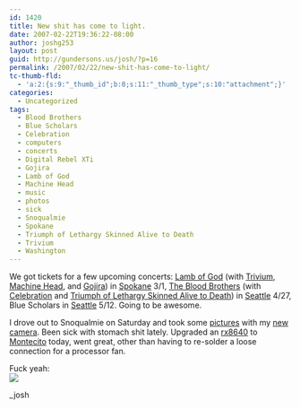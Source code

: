 ```yaml
---
id: 1420
title: New shit has come to light.
date: 2007-02-22T19:36:22-08:00
author: joshg253
layout: post
guid: http://gundersons.us/josh/?p=16
permalink: /2007/02/22/new-shit-has-come-to-light/
tc-thumb-fld:
  - 'a:2:{s:9:"_thumb_id";b:0;s:11:"_thumb_type";s:10:"attachment";}'
categories:
  - Uncategorized
tags:
  - Blood Brothers
  - Blue Scholars
  - Celebration
  - computers
  - concerts
  - Digital Rebel XTi
  - Gojira
  - Lamb of God
  - Machine Head
  - music
  - photos
  - sick
  - Snoqualmie
  - Spokane
  - Triumph of Lethargy Skinned Alive to Death
  - Trivium
  - Washington
---
```

We got tickets for a few upcoming concerts: <a href="https://www.lamb-of-god.com/">Lamb of God</a> (with <a href="https://www.trivium.org/">Trivium</a>, <a href="https://www.machinehead1.com/">Machine Head</a>, and <a href="https://www.gojira-music.com/">Gojira</a>) in <a href="https://www.bigeasyconcerts.com/index.cfm?Action=home&amp;VenueID=68">Spokane</a> 3/1, <a href="https://www.thebloodbrothers.com/">The Blood Brothers</a>  (with <a href="https://www.ilovecelebrationmusic.com/">Celebration</a> and <a href="https://www.triumphoflethargyskinnedalivetodeath.com/">Triumph of Lethargy Skinned Alive to Death</a>) in <a href="https://www.showboxonline.com/">Seattle</a> 4/27, Blue Scholars in <a href="https://www.showboxonline.com/">Seattle</a> 5/12. Going to be awesome.

I drove out to Snoqualmie on Saturday and took some <a href="https://joshg253.deviantart.com/gallery/">pictures</a> with my <a href="https://www.usa.canon.com/consumer/controller?act=ModelDetailAct&amp;fcategoryid=139&amp;modelid=14256">new camera</a>. Been sick with stomach shit lately. Upgraded an <a href="https://h20341.www2.hp.com/integrity/cache/342108-0-0-225-121.html">rx8640</a> to <a href="https://www.intel.com/business/itanium/index.htm">Montecito</a> today, went great, other than having to re-solder a loose connection for a processor fan.

Fuck yeah:<br />
<a href="https://www.speedtest.net"><img src="http://www.speedtest.net/result/89972769.png" /></a>

_josh